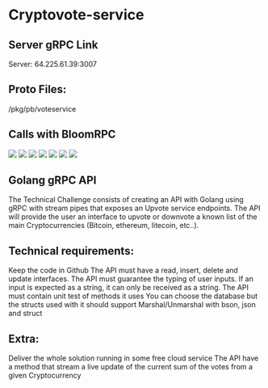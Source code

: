 # Cryptovote-service

## Server gRPC Link

Server: 64.225.61.39:3007

## Proto Files:

/pkg/pb/voteservice

## Calls with BloomRPC

<img src="https://github.com/rogerio410/cryptovote-service/blob/main/docs/allcrypto.png?raw=true"/>

<img src="https://github.com/rogerio410/cryptovote-service/blob/main/docs/crypto.png?raw=true"/>

<img src="https://github.com/rogerio410/cryptovote-service/blob/main/docs/vote.png?raw=true"/>

<img src="https://github.com/rogerio410/cryptovote-service/blob/main/docs/removevote.png?raw=true"/>

<img src="https://github.com/rogerio410/cryptovote-service/blob/main/docs/mongo1.png?raw=true"/>

<img src="https://github.com/rogerio410/cryptovote-service/blob/main/docs/mongo2.png?raw=true"/>

<img src="https://github.com/rogerio410/cryptovote-service/blob/main/docs/mongo3.png?raw=true"/>

## Golang gRPC API

The Technical Challenge consists of creating an API with Golang using gRPC with stream pipes that exposes an Upvote service endpoints. The API will provide the user an interface to upvote or downvote a known list of the main Cryptocurrencies (Bitcoin, ethereum, litecoin, etc..).

## Technical requirements:

Keep the code in Github
The API must have a read, insert, delete and update interfaces.
The API must guarantee the typing of user inputs. If an input is expected as a string, it can only be received as a string.
The API must contain unit test of methods it uses
You can choose the database but the structs used with it should support Marshal/Unmarshal with bson, json and struct

## Extra:

Deliver the whole solution running in some free cloud service
The API have a method that stream a live update of the current sum of the votes from a given Cryptocurrency

